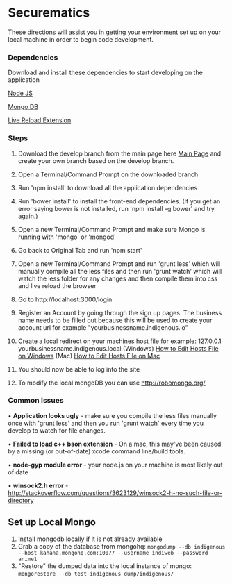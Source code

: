# Securematics

These directions will assist you in getting your environment set up on your local machine in order to begin code development.

### Dependencies

Download and install these dependencies to start developing on the application

[Node JS](http://howtonode.org/how-to-install-nodejs)

[Mongo DB](http://docs.mongodb.org/manual/installation/)

[Live Reload Extension](http://feedback.livereload.com/knowledgebase/articles/86242-how-do-i-install-and-use-the-browser-extensions)

### Steps

1. Download the develop branch from the main page here [Main Page](https://github.com/IndigenousIO/indigeweb) and create your own branch based on the develop branch. 

2. Open a Terminal/Command Prompt on the downloaded branch

3. Run 'npm install' to download all the application dependencies

4. Run 'bower install' to install the front-end dependencies.  (If you get an error saying bower is not installed, run 'npm install -g bower' and try again.)

5. Open a new Terminal/Command Prompt and make sure Mongo is running with 'mongo' or 'mongod'

6. Go back to Original Tab and run 'npm start'

7. Open a new Terminal/Command Prompt and run 'grunt less' which will manually compile all the less files and then run 'grunt watch' which will watch the less folder for any changes and then compile them into css and live reload the browser

8. Go to http://localhost:3000/login

9. Register an Account by going through the sign up pages. The business name needs to be filled out because this will be used to create your account url for example "yourbusinessname.indigenous.io"

10. Create a local redirect on your machines host file for example: 127.0.0.1 yourbusinessname.indigenous.local
   (Windows) [How to Edit Hosts File on Windows](http://www.howtogeek.com/howto/27350/beginner-geek-how-to-edit-your-hosts-file/) (Mac) [How to Edit Hosts File on Mac](http://decoding.wordpress.com/2009/04/06/how-to-edit-the-hosts-file-in-mac-os-x-leopard/)

11. You should now be able to log into the site 

12. To modify the local mongoDB you can use http://robomongo.org/


### Common Issues

• **Application looks ugly** - make sure you compile the less files manually once with 'grunt less' and then you run 'grunt watch' every time you develop to watch for file changes.

• **Failed to load c++ bson extension** - On a mac, this may've been caused by a missing (or out-of-date) xcode command line/build tools.

• **node-gyp module error** - your node.js on your machine is most likely out of date 

• **winsock2.h error** - http://stackoverflow.com/questions/3623129/winsock2-h-no-such-file-or-directory

## Set up Local Mongo
1. Install mongodb locally if it is not already available
2. Grab a copy of the database from mongohq: 
`mongodump --db indigenous --host kahana.mongohq.com:10077 --username indiweb --password anime1`
3. "Restore" the dumped data into the local instance of mongo:
`mongorestore --db test-indigenous dump/indigenous/`
